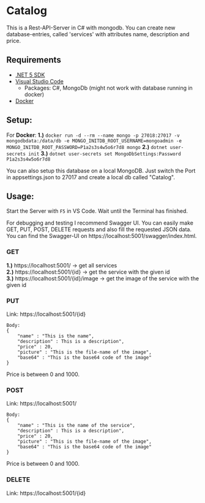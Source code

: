 # Catalog
This is a Rest-API-Server in C# with mongodb. You can create new database-entries, called 'services' with attributes name, description and price.


## Requirements
* [.NET 5 SDK](https://dotnet.microsoft.com/download/dotnet/5.0)
* [Visual Studio Code](https://code.visualstudio.com)
    * Packages: C#, MongoDb (might not work with database running in docker)
* [Docker](https://docs.docker.com/get-docker)

## Setup:
For **Docker**: 
**1.)** ```docker run -d --rm --name mongo -p 27018:27017 -v mongodbdata:/data/db -e MONGO_INITDB_ROOT_USERNAME=mongoadmin -e MONGO_INITDB_ROOT_PASSWORD=P1a2s3s4w5o6r7d8 mongo```
**2.)** ```dotnet user-secrets init```
**3.)** ```dotnet user-secrets set MongoDbSettings:Password P1a2s3s4w5o6r7d8```

You can also setup this database on a local MongoDB. Just switch the Port in appsettings.json to 27017 and create a local db called "Catalog".


## Usage:
Start the Server with ```F5``` in VS Code. Wait until the Terminal has finished. 

For debugging and testing I recommend Swagger UI. You can easily make GET, PUT, POST, DELETE requests and also fill the requested JSON data. You can find the Swagger-UI on https://localhost:5001/swagger/index.html.

### GET
**1.)** https://localhost:5001/ -> get all services<br />
**2.)** https://localhost:5001/{id} -> get the service with the given id<br />
**3.)** https://localhost:5001/{id}/image -> get the image of the service with the given id

### PUT
Link: https://localhost:5001/{id}

```
Body:
{
    "name" : "This is the name",
    "description" : This is a description",
    "price" : 20,
    "picture" : "This is the file-name of the image",
    "base64" : "This is the base64 code of the image"
}
```

Price is between 0 and 1000.

### POST
Link: https://localhost:5001/

```
Body:
{
    "name" : "This is the name of the service",
    "description" : This is a description",
    "price" : 20,
    "picture" : "This is the file-name of the image",
    "base64" : "This is the base64 code of the image"
}
```

Price is between 0 and 1000.

### DELETE
Link: https://localhost:5001/{id}

